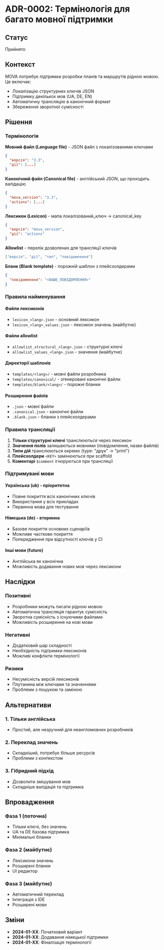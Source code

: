 # ADR-0002: Термінологія для багато мовної підтримки

## Статус
Прийнято

## Контекст
MOVA потребує підтримки розробки планів та маршрутів рідною мовою. Це включає:

- Локалізацію структурних ключів JSON
- Підтримку декількох мов (UA, DE, EN)
- Автоматичну трансляцію в канонічний формат
- Збереження зворотної сумісності

## Рішення

### Термінологія

**Мовний файл (Language file)** - JSON файл з локалізованими ключами
```json
{
  "версія": "3.3",
  "дії": [...]
}
```

**Канонічний файл (Canonical file)** - англійський JSON, що проходить валідацію
```json
{
  "mova_version": "3.3",
  "actions": [...]
}
```

**Лексикон (Lexicon)** - мапа локалізований_ключ → canonical_key
```json
{
  "версія": "mova_version",
  "дії": "actions"
}
```

**Allowlist** - перелік дозволених для трансляції ключів
```json
["версія", "дії", "тип", "повідомлення"]
```

**Бланк (Blank template)** - порожній шаблон з плейсхолдерами
```json
{
  "повідомлення": "<ВАШЕ_ПОВІДОМЛЕННЯ>"
}
```

### Правила найменування

#### Файли лексиконів
- `lexicon_<lang>.json` - основний лексикон
- `lexicon_<lang>_values.json` - лексикон значень (майбутнє)

#### Файли allowlist
- `allowlist_structural_<lang>.json` - структурні ключі
- `allowlist_values_<lang>.json` - значення (майбутнє)

#### Директорії шаблонів
- `templates/<lang>/` - мовні файли розробника
- `templates/canonical/` - згенеровані канонічні файли
- `templates/blank/<lang>/` - порожні бланки

#### Розширення файлів
- `.json` - мовні файли
- `.canonical.json` - канонічні файли
- `.blank.json` - бланки з плейсхолдерами

### Правила трансляції

1. **Тільки структурні ключі** транслюються через лексикон
2. **Значення полів** залишаються мовними (повідомлення, назви файлів)
3. **Типи дій** транслюються окремо (type: "друк" → "print")
4. **Плейсхолдери** `<KEY>` замінюються при scaffold
5. **Коментарі** `$comment` ігноруються при трансляції

### Підтримувані мови

#### Українська (uk) - пріоритетна
- Повне покриття всіх канонічних ключів
- Використання у всіх прикладах
- Первинна мова для тестування

#### Німецька (de) - вторинна
- Базове покриття основних сценаріїв
- Можливе часткове покриття
- Попередження при відсутності ключів у CI

#### Інші мови (future)
- Англійська як канонічна
- Можливість додавання нових мов через лексикони

## Наслідки

### Позитивні
- Розробники можуть писати рідною мовою
- Автоматична трансляція гарантує сумісність
- Зворотна сумісність з існуючими файлами
- Можливість розширення на нові мови

### Негативні
- Додатковий шар складності
- Необхідність підтримки лексиконів
- Можливі конфлікти термінології

### Ризики
- Несумісність версій лексиконів
- Плутанина між ключами та значеннями
- Проблеми з пошуком та заміною

## Альтернативи

### 1. Тільки англійська
- Простий, але незручний для неангломовних розробників

### 2. Переклад значень
- Складніший, потребує більше ресурсів
- Проблеми з контекстом

### 3. Гібридний підхід
- Дозволити змішування мов
- Складніше валідація та підтримка

## Впровадження

### Фаза 1 (поточна)
- Тільки ключі, без значень
- UA та DE базова підтримка
- Мінімальні бланки

### Фаза 2 (майбутнє)
- Лексикони значень
- Розширені бланки
- UI редактор

### Фаза 3 (майбутнє)
- Автоматичний переклад
- Інтеграція з IDE
- Розширені мови

## Зміни

- **2024-01-XX**: Початковий варіант
- **2024-01-XX**: Додавання німецької підтримки
- **2024-01-XX**: Фіналізація термінології